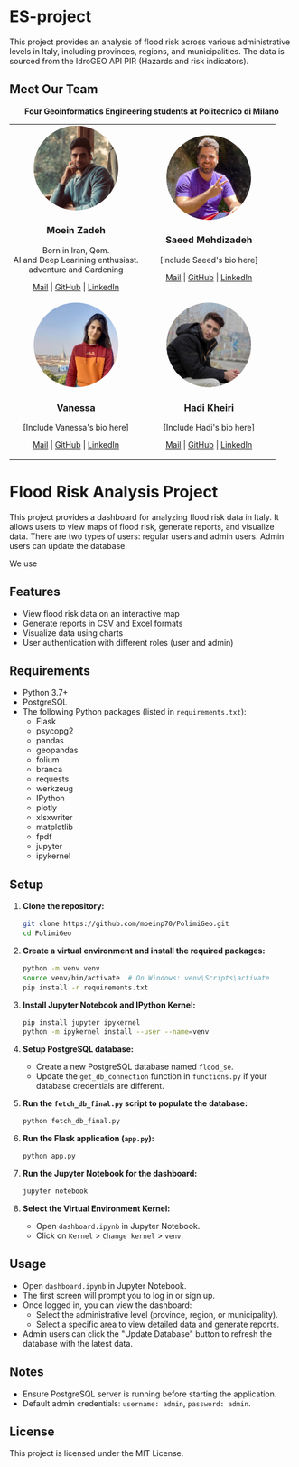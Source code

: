 # ES-project
<p>This project provides an analysis of flood risk across various administrative levels in Italy, including provinces, regions, and municipalities. The data is sourced from the IdroGEO API PIR (Hazards and risk indicators).</p>

## Meet Our Team

<p align="center">
    <strong>Four Geoinformatics Engineering students at Politecnico di Milano</strong>
</p>

<table align="center" style="width:100%" >
  <tr>
    <td style="text-align:center; width:50%">
      <img src="images/moein.jpg" alt="Moein Zadeh" style="width: 150px; height: 150px; border-radius: 50%;" />
      <h3>Moein Zadeh</h3>
									<p>
										Born in Iran, Qom.<br>
										AI and Deep Learining enthusiast.<br>
										adventure and Gardening
									</p>
      <p>
          <a href="mailto:seyed.peyghambar@mail.polimi.it"><i class="fas fa-envelope"></i> Mail</a> |
          <a href="https://github.com/moeinp70"><i class="fab fa-github"></i> GitHub</a> |
          <a href="https://www.linkedin.com/in/moein-peyghambarzadeh/"><i class="fab fa-linkedin"></i> LinkedIn</a>
      </p>
    </td>
    <td style="text-align:center; width:50%">
      <img src="images/saeid.jpg" alt="Saeed Mehdizadeh" style="width: 150px; height: 150px; border-radius: 50%;" />
      <h3>Saeed Mehdizadeh</h3>
      <p>[Include Saeed's bio here]</p>
      <p>
          <a href="mailto:saeed.mehdizadeh@mail.polimi.it"><i class="fas fa-envelope"></i> Mail</a> |
          <a href="https://github.com/saeedmehdizadeh"><i class="fab fa-github"></i> GitHub</a> |
          <a href="https://www.linkedin.com/in/saeed-mehdizadeh/"><i class="fab fa-linkedin"></i> LinkedIn</a>
      </p>
    </td>
  </tr>
  <tr>
    <td style="text-align:center; width:50%">
      <img src="images/vanessa.jpg" alt="Vanessa" style="width: 150px; height: 150px; border-radius: 50%;" />
      <h3>Vanessa</h3>
      <p>[Include Vanessa's bio here]</p>
      <p>
          <a href="mailto:vanessa@mail.polimi.it"><i class="fas fa-envelope"></i> Mail</a> |
          <a href="https://github.com/vanessa"><i class="fab fa-github"></i> GitHub</a> |
          <a href="https://www.linkedin.com/in/vanessa/"><i class="fab fa-linkedin"></i> LinkedIn</a>
      </p>
    </td>
    <td style="text-align:center; width:50%">
      <img src="images/hadi.jpg" alt="Hadi Kheiri" style="width: 150px; height: 150px; border-radius: 50%;" />
      <h3>Hadi Kheiri</h3>
      <p>[Include Hadi's bio here]</p>
      <p>
          <a href="mailto:hadi.kheiri@mail.polimi.it"><i class="fas fa-envelope"></i> Mail</a> |
          <a href="https://github.com/hadi.kheiri"><i class="fab fa-github"></i> GitHub</a> |
          <a href="https://www.linkedin.com/in/hadi-kheiri/"><i class="fab fa-linkedin"></i> LinkedIn</a>
      </p>
    </td>
  </tr>
</table>

# Flood Risk Analysis Project

This project provides a dashboard for analyzing flood risk data in Italy. It allows users to view maps of flood risk, generate reports, and visualize data. There are two types of users: regular users and admin users. Admin users can update the database. 

We use 

## Features

- View flood risk data on an interactive map
- Generate reports in CSV and Excel formats
- Visualize data using charts
- User authentication with different roles (user and admin)

## Requirements

- Python 3.7+
- PostgreSQL
- The following Python packages (listed in `requirements.txt`):
  - Flask
  - psycopg2
  - pandas
  - geopandas
  - folium
  - branca
  - requests
  - werkzeug
  - IPython
  - plotly
  - xlsxwriter
  - matplotlib
  - fpdf
  - jupyter
  - ipykernel

## Setup

1. **Clone the repository:**

    ```bash
    git clone https://github.com/moeinp70/PolimiGeo.git
    cd PolimiGeo
    ```

2. **Create a virtual environment and install the required packages:**

    ```bash
    python -m venv venv
    source venv/bin/activate  # On Windows: venv\Scripts\activate
    pip install -r requirements.txt
    ```

3. **Install Jupyter Notebook and IPython Kernel:**

    ```bash
    pip install jupyter ipykernel
    python -m ipykernel install --user --name=venv
    ```

4. **Setup PostgreSQL database:**

    - Create a new PostgreSQL database named `flood_se`.
    - Update the `get_db_connection` function in `functions.py` if your database credentials are different.

5. **Run the `fetch_db_final.py` script to populate the database:**

    ```bash
    python fetch_db_final.py
    ```

6. **Run the Flask application (`app.py`):**

    ```bash
    python app.py
    ```

7. **Run the Jupyter Notebook for the dashboard:**

    ```bash
    jupyter notebook
    ```

8. **Select the Virtual Environment Kernel:**

    - Open `dashboard.ipynb` in Jupyter Notebook.
    - Click on `Kernel` > `Change kernel` > `venv`.

## Usage

- Open `dashboard.ipynb` in Jupyter Notebook.
- The first screen will prompt you to log in or sign up.
- Once logged in, you can view the dashboard:
  - Select the administrative level (province, region, or municipality).
  - Select a specific area to view detailed data and generate reports.
- Admin users can click the "Update Database" button to refresh the database with the latest data.

## Notes

- Ensure PostgreSQL server is running before starting the application.
- Default admin credentials: `username: admin`, `password: admin`.

## License

This project is licensed under the MIT License.
